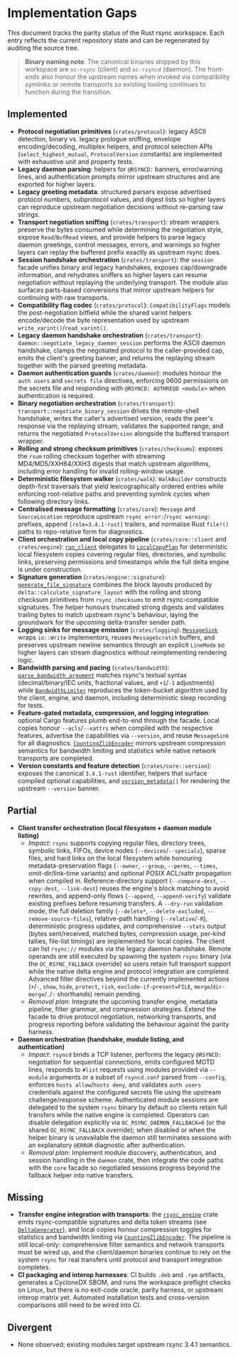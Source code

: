 # Implementation Gaps

This document tracks the parity status of the Rust rsync workspace. Each entry reflects the
current repository state and can be regenerated by auditing the source tree.

> **Binary naming note**: The canonical binaries shipped by this workspace are
> `oc-rsync` (client) and `oc-rsyncd` (daemon). The front-ends also honour the
> upstream names when invoked via compatibility symlinks or remote transports so
> existing tooling continues to function during the transition.

## Implemented
- **Protocol negotiation primitives** (`crates/protocol`): legacy ASCII detection, binary vs.
  legacy prologue sniffing, envelope encoding/decoding, multiplex helpers, and protocol
  selection APIs (`select_highest_mutual`, `ProtocolVersion` constants) are implemented with
  exhaustive unit and property tests.
- **Legacy daemon parsing**: helpers for `@RSYNCD:` banners, error/warning lines, and
  authentication prompts mirror upstream structures and are exported for higher layers.
- **Legacy greeting metadata**: structured parsers expose advertised protocol numbers,
  subprotocol values, and digest lists so higher layers can reproduce upstream
  negotiation decisions without re-parsing raw strings.
- **Transport negotiation sniffing** (`crates/transport`): stream wrappers preserve the
  bytes consumed while determining the negotiation style, expose `Read`/`BufRead`
  views, and provide helpers to parse legacy daemon greetings, control messages,
  errors, and warnings so higher layers can replay the buffered prefix exactly as
  upstream rsync does.
- **Session handshake orchestration** (`crates/transport`): the `session`
  facade unifies binary and legacy handshakes, exposes cap/downgrade
  information, and rehydrates sniffers so higher layers can resume negotiation
  without replaying the underlying transport. The module also surfaces parts-based
  conversions that mirror upstream helpers for continuing with raw transports.
- **Compatibility flag codec** (`crates/protocol`): `CompatibilityFlags` models the
  post-negotiation bitfield while the shared varint helpers encode/decode the
  byte representation used by upstream `write_varint()`/`read_varint()`.
- **Legacy daemon handshake orchestration** (`crates/transport`):
  `daemon::negotiate_legacy_daemon_session` performs the ASCII daemon handshake,
  clamps the negotiated protocol to the caller-provided cap, emits the client's
  greeting banner, and returns the replaying stream together with the parsed
  greeting metadata.
- **Daemon authentication guards** (`crates/daemon`): modules honour the
  `auth users` and `secrets file` directives, enforcing 0600 permissions on
  the secrets file and responding with `@RSYNCD: AUTHREQD <module>` when
  authentication is required.
- **Binary negotiation orchestration** (`crates/transport`):
  `transport::negotiate_binary_session` drives the remote-shell handshake,
  writes the caller's advertised version, reads the peer's response via the
  replaying stream, validates the supported range, and returns the negotiated
  `ProtocolVersion` alongside the buffered transport wrapper.
- **Rolling and strong checksum primitives** (`crates/checksums`): exposes the `rsum`
  rolling checksum together with streaming MD4/MD5/XXH64/XXH3 digests that match upstream
  algorithms, including error handling for invalid rolling-window usage.
- **Deterministic filesystem walker** (`crates/walk`): `WalkBuilder` constructs depth-first
  traversals that yield lexicographically ordered entries while enforcing root-relative paths
  and preventing symlink cycles when following directory links.
- **Centralised message formatting** (`crates/core`): `Message` and `SourceLocation`
  reproduce upstream `rsync error:`/`rsync warning:` prefixes, append
  `[role=3.4.1-rust]` trailers, and normalise Rust `file!()` paths to
  repo-relative form for diagnostics.
- **Client orchestration and local copy pipeline** (`crates/core::client` and
  `crates/engine`): [`run_client`](../crates/core/src/client.rs) delegates to
  [`LocalCopyPlan`](../crates/engine/src/local_copy.rs) for deterministic local
  filesystem copies covering regular files, directories, and symbolic links,
  preserving permissions and timestamps while the full delta engine is under
  construction.
- **Signature generation** (`crates/engine::signature`):
  [`generate_file_signature`](../crates/engine/src/signature.rs) combines the
  block layouts produced by `delta::calculate_signature_layout` with the
  rolling and strong checksum primitives from `rsync_checksums` to emit
  rsync-compatible signatures. The helper honours truncated strong digests and
  validates trailing bytes to match upstream rsync's behaviour, laying the
  groundwork for the upcoming delta-transfer sender path.
- **Logging sinks for message emission** (`crates/logging`):
  [`MessageSink`](../crates/logging/src/lib.rs) wraps `io::Write`
  implementors, reuses `MessageScratch` buffers, and preserves upstream newline
  semantics through an explicit `LineMode` so higher layers can stream
  diagnostics without reimplementing rendering logic.
- **Bandwidth parsing and pacing** (`crates/bandwidth`):
  [`parse_bandwidth_argument`](../crates/bandwidth/src/lib.rs) matches rsync's
  textual syntax (decimal/binary/IEC units, fractional values, and
  `+1`/`-1` adjustments) while [`BandwidthLimiter`](../crates/bandwidth/src/lib.rs)
  reproduces the token-bucket algorithm used by the client, engine, and daemon,
  including deterministic sleep recording for tests.
- **Feature-gated metadata, compression, and logging integration**: optional
  Cargo features plumb end-to-end through the facade. Local copies honour
  `--acls`/`--xattrs` when compiled with the respective features, advertise the
  capabilities via `--version`, and reuse `MessageSink` for all diagnostics.
  [`CountingZlibEncoder`](../crates/compress/src/zlib.rs) mirrors upstream
  compression semantics for bandwidth limiting and statistics while native
  network transports are completed.
- **Version constants and feature detection** (`crates/core::version`): exposes
  the canonical `3.4.1-rust` identifier, helpers that surface compiled optional
  capabilities, and [`version_metadata()`](../crates/core/src/version.rs) for
  rendering the upstream `--version` banner.

## Partial
- **Client transfer orchestration (local filesystem + daemon module listing)**
  - *Impact*: `rsync` supports copying regular files, directory trees,
    symbolic links, FIFOs, device nodes (`--devices`/`--specials`), sparse
    files, and hard links on the local filesystem while honouring
    metadata-preservation flags (`--owner`, `--group`, `--perms`, `--times`,
    omit-dir/link-time variants) and optional POSIX ACL/xattr propagation when
    compiled in. Reference-directory support (`--compare-dest`, `--copy-dest`,
    `--link-dest`) reuses the engine's block matching to avoid rewrites, and
    append-only flows (`--append`, `--append-verify`) validate existing
    prefixes before resuming transfers. A `--dry-run` validation mode, the full
    deletion family (`--delete*`, `--delete-excluded`, `--remove-source-files`),
    relative-path handling (`--relative`/`-R`), deterministic progress updates,
    and comprehensive `--stats` output (bytes sent/received, matched bytes,
    compression usage, per-kind tallies, file-list timings) are implemented for
    local copies. The client can list `rsync://` modules via the legacy daemon
    handshake. Remote operands are still executed by spawning the system
    `rsync` binary (via the `OC_RSYNC_FALLBACK` override) so users retain full
    transport support while the native delta engine and protocol integration are
    completed. Advanced filter directives beyond the currently implemented
    actions (`+`/`-`, `show`, `hide`, `protect`, `risk`,
    `exclude-if-present=FILE`, `merge`/`dir-merge`/`.`/`:` shorthands) remain
    pending.
  - *Removal plan*: Integrate the upcoming transfer engine, metadata pipeline,
    filter grammar, and compression strategies. Extend the facade to drive
    protocol negotiation, networking transports, and progress reporting before
    validating the behaviour against the parity harness.
- **Daemon orchestration (handshake, module listing, and authentication)**
  - *Impact*: `rsyncd` binds a TCP listener, performs the legacy
    `@RSYNCD:` negotiation for sequential connections, emits configured MOTD
    lines, responds to `#list` requests using modules provided via
    `--module` arguments or a subset of `rsyncd.conf` parsed from `--config`,
    enforces `hosts allow`/`hosts deny`, and validates `auth users` credentials
    against the configured secrets file using the upstream challenge/response
    scheme. Authenticated module sessions are delegated to the system `rsync`
    binary by default so clients retain full transfers while the native engine
    is completed. Operators can disable delegation explicitly via
    `OC_RSYNC_DAEMON_FALLBACK=0` (or the shared `OC_RSYNC_FALLBACK` override); when
    disabled or when the helper binary is unavailable the daemon still
    terminates sessions with an explanatory `@ERROR` diagnostic after
    authentication.
  - *Removal plan*: Implement module discovery, authentication, and session
    handling in the `daemon` crate, then integrate the code paths with the
    `core` facade so negotiated sessions progress beyond the fallback helper
    into native transfers.

## Missing
- **Transfer engine integration with transports**: the
  [`rsync_engine`](../crates/engine/src/delta/) crate emits rsync-compatible
  signatures and delta token streams (see
  [`DeltaGenerator`](../crates/engine/src/delta/generator.rs)), and local copies
  honour compression toggles for statistics and bandwidth limiting via
  [`CountingZlibEncoder`](../crates/engine/src/local_copy.rs). The pipeline is
  still local-only: comprehensive filter semantics and network transports must
  be wired up, and the client/daemon binaries continue to rely on the system
  `rsync` for real transfers until protocol and transport integration completes.
- **CI packaging and interop harnesses**: CI builds `.deb` and `.rpm` artifacts,
  generates a CycloneDX SBOM, and runs the workspace preflight checks on Linux,
  but there is no exit-code oracle, parity harness, or upstream interop matrix
  yet. Automated installation tests and cross-version comparisons still need to
  be wired into CI.

## Divergent
- None observed; existing modules target upstream rsync 3.4.1 semantics.
